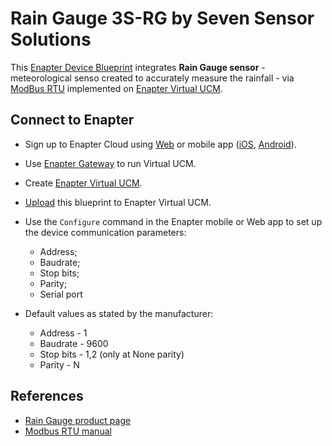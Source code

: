 # Rain Gauge 3S-RG by Seven Sensor Solutions

This [Enapter Device Blueprint](https://go.enapter.com/marketplace-readme) integrates **Rain Gauge sensor** - meteorological senso created to accurately measure the rainfall - via [ModBus RTU](https://go.enapter.com/developers-enapter-modbus) implemented on [Enapter Virtual UCM](https://go.enapter.com/handbook-vucm).

## Connect to Enapter

- Sign up to Enapter Cloud using [Web](https://cloud.enapter.com/) or mobile app ([iOS](https://apps.apple.com/app/id1388329910), [Android](https://play.google.com/store/apps/details?id=com.enapter&hl=en)).
- Use [Enapter Gateway](https://go.enapter.com/handbook-gateway-setup) to run Virtual UCM.
- Create [Enapter Virtual UCM](https://go.enapter.com/handbook-vucm).
- [Upload](https://go.enapter.com/developers-upload-blueprint) this blueprint to Enapter Virtual UCM.
- Use the `Configure` command in the Enapter mobile or Web app to set up the device communication parameters:
  - Address;
  - Baudrate;
  - Stop bits;
  - Parity; 
  - Serial port

- Default values as stated by the manufacturer:
  - Address - 1
  - Baudrate - 9600
  - Stop bits - 1,2 (only at None parity)
  - Parity - N

## References

- [Rain Gauge product page](https://go.enapter.com/rain-gauge)
- [Modbus RTU manual](https://go.enapter.com/rain-gauge-user-manual)

